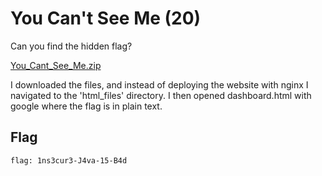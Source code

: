 # You Can't See Me (20)

Can you find the hidden flag?

[You_Cant_See_Me.zip](ChallengeFiles/You_Cant_See_Me.zip)




I downloaded the files, and instead of deploying the website with nginx I navigated to the 'html_files' directory. I then opened dashboard.html with google where the flag is in plain text.

## Flag
```
flag: 1ns3cur3-J4va-15-B4d
```